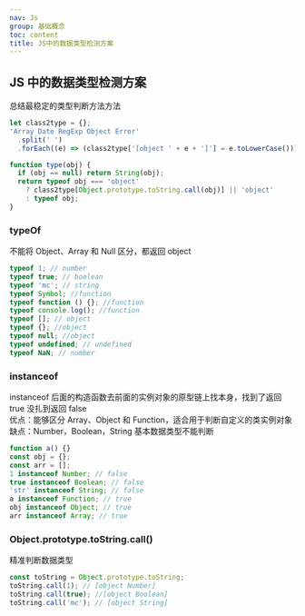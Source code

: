 ```yaml
---
nav: Js
group: 基础概念
toc: content
title: JS中的数据类型检测方案
---
```


## JS 中的数据类型检测方案

总结最稳定的类型判断方法方法

```js
let class2type = {};
'Array Date RegExp Object Error'
  .split(' ')
  .forEach((e) => (class2type['[object ' + e + ']'] = e.toLowerCase()));

function type(obj) {
  if (obj == null) return String(obj);
  return typeof obj === 'object'
    ? class2type[Object.prototype.toString.call(obj)] || 'object'
    : typeof obj;
}
```

### typeOf

不能将 Object、Array 和 Null 区分，都返回 object

```js
typeof 1; // number
typeof true; // boolean
typeof 'mc'; // string
typeof Symbol; //function
typeof function () {}; //function
typeof console.log(); //function
typeof []; // object
typeof {}; //object
typeof null; //object
typeof undefined; // undefined
typeof NaN; // number
```

### instanceof

instanceof 后面的构造函数去前面的实例对象的原型链上找本身，找到了返回 true 没扎到返回 false<br/>
优点：能够区分 Array、Object 和 Function，适合用于判断自定义的类实例对象<br/>
缺点：Number，Boolean，String 基本数据类型不能判断<br/>

```js
function a() {}
const obj = {};
const arr = [];
1 instanceof Number; // false
true instanceof Boolean; // false
'str' instanceof String; // false
a instanceof Function; // true
obj instanceof Object; // true
arr instanceof Array; // true
```

### Object.prototype.toString.call()

精准判断数据类型

```js
const toString = Object.prototype.toString;
toString.call(1); // [object Number]
toString.call(true); //[object Boolean]
toString.call('mc'); // [object String]
```
